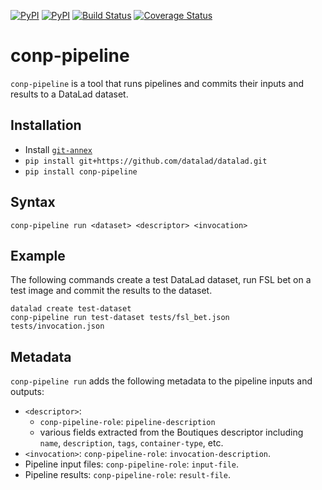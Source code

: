 [![PyPI](https://img.shields.io/pypi/v/conp-pipeline.svg)](https://pypi.python.org/pypi/conp-pipeline)
[![PyPI](https://img.shields.io/pypi/pyversions/conp-pipeline.svg)](https://pypi.python.org/pypi/conp-pipeline)
[![Build Status](https://travis-ci.org/CONP-PCNO/conp-pipeline.svg?branch=master)](https://travis-ci.org/CONP-PCNO/conp-pipeline)
[![Coverage Status](https://coveralls.io/repos/github/CONP-PCNO/conp-pipeline/badge.svg?branch=master)](https://coveralls.io/github/CONP-PCNO/conp-pipeline?branch=master)

# conp-pipeline

`conp-pipeline` is a tool that runs pipelines and commits their inputs and 
results to a DataLad dataset.

## Installation

* Install [`git-annex`](http://git-annex.branchable.com/install)
* `pip install git+https://github.com/datalad/datalad.git`
* `pip install conp-pipeline`

## Syntax

`conp-pipeline run <dataset> <descriptor> <invocation>` 

## Example

The following commands create a test DataLad dataset, 
run FSL bet on a test image and commit the results to the dataset.
```
datalad create test-dataset
conp-pipeline run test-dataset tests/fsl_bet.json tests/invocation.json
```

## Metadata

`conp-pipeline run` adds the following metadata to the pipeline inputs and 
outputs:
* `<descriptor>`:
   - `conp-pipeline-role`: `pipeline-description`
   - various fields extracted from the Boutiques descriptor
including `name`, `description`, `tags`, `container-type`, etc. 
* `<invocation>`: `conp-pipeline-role`: `invocation-description`.
* Pipeline input files: `conp-pipeline-role`: `input-file`.
* Pipeline results: `conp-pipeline-role`: `result-file`.
